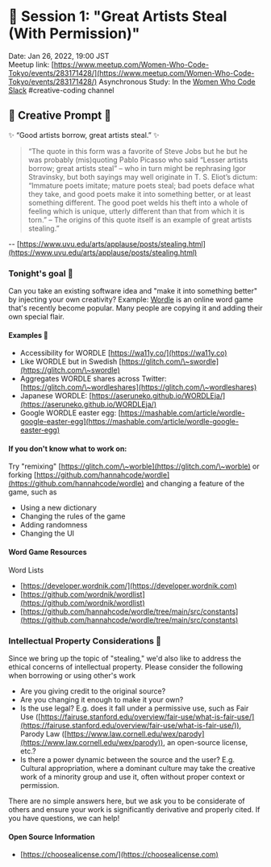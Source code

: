 # 🎨 Session 1: "Great Artists Steal (With Permission)"

Date: Jan 26, 2022, 19:00 JST \
Meetup link: [https://www.meetup.com/Women-Who-Code-Tokyo/events/283171428/](https://www.meetup.com/Women-Who-Code-Tokyo/events/283171428/) Asynchronous Study: In the [Women Who Code Slack](https://www.womenwhocode.com/signup) #creative-coding channel

## 💭 Creative Prompt 💭

✨ “Good artists borrow, great artists steal.” ✨

> “The quote in this form was a favorite of Steve Jobs but he but he was probably (mis)quoting Pablo Picasso who said “Lesser artists borrow; great artists steal” – who in turn might be rephrasing Igor Stravinsky, but both sayings may well originate in T. S. Eliot’s dictum: “Immature poets imitate; mature poets steal; bad poets deface what they take, and good poets make it into something better, or at least something different. The good poet welds his theft into a whole of feeling which is unique, utterly different than that from which it is torn.” – The origins of this quote itself is an example of great artists stealing.”

\-- [https://www.uvu.edu/arts/applause/posts/stealing.html](https://www.uvu.edu/arts/applause/posts/stealing.html)

### Tonight's goal 🎯

Can you take an existing software idea and "make it into something better" by injecting your own creativity? Example: [Wordle](https://www.powerlanguage.co.uk/wordle/) is an online word game that's recently become popular. Many people are copying it and adding their own special flair.

#### Examples 💭

* Accessibility for WORDLE [https://wa11y.co/](https://wa11y.co)
* Like WORDLE but in Swedish [https://glitch.com/\~swordle](https://glitch.com/\~swordle)
* Aggregates WORDLE shares across Twitter: [https://glitch.com/\~wordleshares](https://glitch.com/\~wordleshares)
* Japanese WORDLE: [https://aseruneko.github.io/WORDLEja/](https://aseruneko.github.io/WORDLEja/)
* Google WORDLE easter egg: [https://mashable.com/article/wordle-google-easter-egg](https://mashable.com/article/wordle-google-easter-egg)

#### If you don't know what to work on:

Try "remixing" [https://glitch.com/\~worble](https://glitch.com/\~worble) or forking [https://github.com/hannahcode/wordle](https://github.com/hannahcode/wordle) and changing a feature of the game, such as

* Using a new dictionary
* Changing the rules of the game
* Adding randomness
* Changing the UI

#### Word Game Resources

Word Lists

* [https://developer.wordnik.com/](https://developer.wordnik.com)
* [https://github.com/wordnik/wordlist](https://github.com/wordnik/wordlist)
* [https://github.com/hannahcode/wordle/tree/main/src/constants](https://github.com/hannahcode/wordle/tree/main/src/constants)

### Intellectual Property Considerations 👀

Since we bring up the topic of "stealing," we'd also like to address the ethical concerns of intellectual property. Please consider the following when borrowing or using other's work

* Are you giving credit to the original source?
* Are you changing it enough to make it your own?
* Is the use legal? E.g. does it fall under a permissive use, such as Fair Use ([https://fairuse.stanford.edu/overview/fair-use/what-is-fair-use/](https://fairuse.stanford.edu/overview/fair-use/what-is-fair-use/)), Parody Law ([https://www.law.cornell.edu/wex/parody](https://www.law.cornell.edu/wex/parody)), an open-source license, etc.?
* Is there a power dynamic between the source and the user? E.g. Cultural appropriation, where a dominant culture may take the creative work of a minority group and use it, often without proper context or permission.

There are no simple answers here, but we ask you to be considerate of others and ensure your work is significantly derivative and properly cited. If you have questions, we can help!

#### Open Source Information

* [https://choosealicense.com/](https://choosealicense.com)
